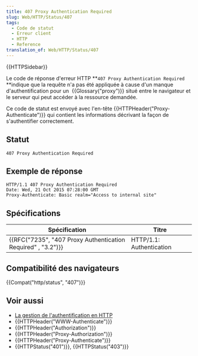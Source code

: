 ```yaml
---
title: 407 Proxy Authentication Required
slug: Web/HTTP/Status/407
tags:
  - Code de statut
  - Erreur client
  - HTTP
  - Reference
translation_of: Web/HTTP/Status/407
---
```

{{HTTPSidebar}}

Le code de réponse d'erreur HTTP **`407 Proxy Authentication Required `**indique que la requête n'a pas été appliquée à cause d'un manque d'authentification pour un  {{Glossary("proxy")}} situé entre le navigateur et le serveur qui peut accéder à la ressource demandée.

Ce code de statut est envoyé avec l'en-tête {{HTTPHeader("Proxy-Authenticate")}} qui contient les informations décrivant la façon de s'authentifier correctement.

## Statut

    407 Proxy Authentication Required

## Exemple de réponse

    HTTP/1.1 407 Proxy Authentication Required
    Date: Wed, 21 Oct 2015 07:28:00 GMT
    Proxy-Authenticate: Basic realm="Access to internal site"

## Spécifications

| Spécification                                                                    | Titre                    |
| -------------------------------------------------------------------------------- | ------------------------ |
| {{RFC("7235", "407 Proxy Authentication Required" , "3.2")}} | HTTP/1.1: Authentication |

## Compatibilité des navigateurs

{{Compat("http/status", "407")}}

## Voir aussi

- [La gestion de l'authentification en HTTP](/fr/docs/Web/HTTP/Authentication)
- {{HTTPHeader("WWW-Authenticate")}}
- {{HTTPHeader("Authorization")}}
- {{HTTPHeader("Proxy-Authorization")}}
- {{HTTPHeader("Proxy-Authenticate")}}
- {{HTTPStatus("401")}}, {{HTTPStatus("403")}}
